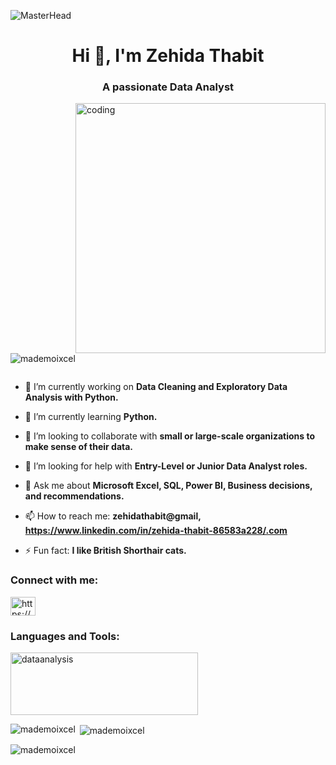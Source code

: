 ![MasterHead](https://i.pinimg.com/originals/fc/71/63/fc71635c7f1b09ed30413f59bb749582.gif)
<h1 align="center">Hi 👋, I'm Zehida Thabit</h1>
<h3 align="center">A passionate Data Analyst</h3>
<img align = "right" alt="coding" width="400" src = "https://user-images.githubusercontent.com/67431758/228056875-1a89863f-e326-4117-a8f3-bc65651620c5.gif">

<p align="left"> <img src="https://komarev.com/ghpvc/?username=mademoixcel&label=Profile%20views&color=0e75b6&style=flat" alt="mademoixcel" /> </p>

<p align="left"> <a href="https://twitter.com/" target="blank"><img src="https://img.shields.io/twitter/follow/?logo=twitter&style=for-the-badge" alt="" /></a> </p>

- 🔭 I’m currently working on **Data Cleaning and Exploratory Data Analysis with Python.**

- 🌱 I’m currently learning **Python.**

- 👯 I’m looking to collaborate with **small or large-scale organizations to make sense of their data.**

- 🤝 I’m looking for help with **Entry-Level or Junior Data Analyst roles.**

- 💬 Ask me about **Microsoft Excel, SQL, Power BI, Business decisions, and recommendations.**

- 📫 How to reach me: **zehidathabit@gmail, https://www.linkedin.com/in/zehida-thabit-86583a228/.com**

- ⚡ Fun fact: **I like British Shorthair cats.**

<h3 align="left">Connect with me:</h3>
<p align="left">
<a href="https://linkedin.com/in/https://www.linkedin.com/in/zehida-thabit-86583a228" target="blank"><img align="center" src="https://raw.githubusercontent.com/rahuldkjain/github-profile-readme-generator/master/src/images/icons/Social/linked-in-alt.svg" alt="https://www.linkedin.com/in/zehida-thabit-86583a228" height="30" width="40" /></a>
</p>

<h3 align="left">Languages and Tools:</h3>
<p align="left"> <a> <img src="https://cdn-images-1.medium.com/max/1000/1*9UZGvkfDFTCQU-PTcg6AJw.png" alt="dataanalysis" width="300" height="100"/> </a> </p>

<p><img align="left" src="https://github-readme-stats.vercel.app/api/top-langs?username=mademoixcel&show_icons=true&locale=en&layout=compact" alt="mademoixcel" /></p>

<p>&nbsp;<img align="center" src="https://github-readme-stats.vercel.app/api?username=mademoixcel&show_icons=true&locale=en" alt="mademoixcel" /></p>

<p><img align="center" src="https://github-readme-streak-stats.herokuapp.com/?user=mademoixcel&" alt="mademoixcel" /></p>
